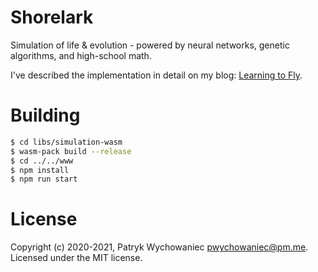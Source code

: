 # Shorelark

Simulation of life & evolution - powered by neural networks, genetic algorithms, and high-school math.

I've described the implementation in detail on my blog: [Learning to Fly](https://pwy.io/en/posts/learning-to-fly-pt1).

# Building

```bash
$ cd libs/simulation-wasm
$ wasm-pack build --release
$ cd ../../www
$ npm install
$ npm run start
```

# License

Copyright (c) 2020-2021, Patryk Wychowaniec <pwychowaniec@pm.me>.    
Licensed under the MIT license.
